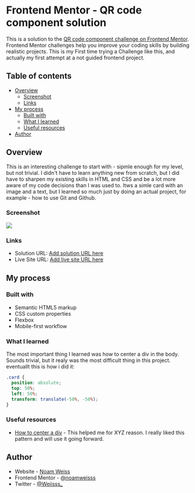 # Frontend Mentor - QR code component solution

This is a solution to the [QR code component challenge on Frontend Mentor](https://www.frontendmentor.io/challenges/qr-code-component-iux_sIO_H). Frontend Mentor challenges help you improve your coding skills by building realistic projects. This is my First time trying a Challenge like this, and actually my first attempt at a not guided frontend project.

## Table of contents

- [Overview](#overview)
  - [Screenshot](#screenshot)
  - [Links](#links)
- [My process](#my-process)
  - [Built with](#built-with)
  - [What I learned](#what-i-learned)
  - [Useful resources](#useful-resources)
- [Author](#author)

## Overview
This is an interesting challenge to start with - sipmle enough for my level, but not trivial. I didn't have to learn anything new from scratch, but I did have to sharpen my existing skills in HTML and CSS and be a lot more aware of my code decisions than I was used to. Itws a simle card with an image and a text, but I learned so much just by doing an actual project, for example - how to use Git and Github.

### Screenshot

![](/images/screenshot.png)


### Links

- Solution URL: [Add solution URL here](https://your-solution-url.com)
- Live Site URL: [Add live site URL here](https://your-live-site-url.com)

## My process

### Built with

- Semantic HTML5 markup
- CSS custom properties
- Flexbox
- Mobile-first workflow

### What I learned

The most important thing I learned was how to center a div in the body. Sounds trivial, but it realy was the most difficult thing in this project. eventuallt this is how i did it: 

```css
.card {
  position: absolute;
  top: 50%;
  left: 50%;
  transform: translate(-50%, -50%);
}
```

### Useful resources

- [How to center a div](https://blog.hubspot.com/website/center-div-css) - This helped me for XYZ reason. I really liked this pattern and will use it going forward.
## Author

- Website - [Noam Weiss](https://www.noamweisss.com)
- Frontend Mentor - [@noamweisss](https://www.frontendmentor.io/profile/yourusername)
- Twitter - [@Weiisss_](https://www.twitter.com/Weiisss_)


